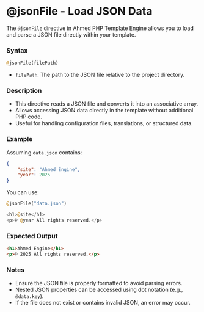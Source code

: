 # @jsonFile - Load JSON Data

The `@jsonFile` directive in Ahmed PHP Template Engine allows you to load and parse a JSON file directly within your template.

### Syntax

```php
@jsonFile(filePath)
```

* `filePath`: The path to the JSON file relative to the project directory.

### Description

* This directive reads a JSON file and converts it into an associative array.
* Allows accessing JSON data directly in the template without additional PHP code.
* Useful for handling configuration files, translations, or structured data.

### Example

Assuming `data.json` contains:

```json
{
    "site": "Ahmed Engine",
    "year": 2025
}
```

You can use:

```php
@jsonFile("data.json")

<h1>@site</h1>
<p>© @year All rights reserved.</p>
```

### Expected Output

```html
<h1>Ahmed Engine</h1>
<p>© 2025 All rights reserved.</p>
```

### Notes

* Ensure the JSON file is properly formatted to avoid parsing errors.
* Nested JSON properties can be accessed using dot notation (e.g., `@data.key`).
* If the file does not exist or contains invalid JSON, an error may occur.
